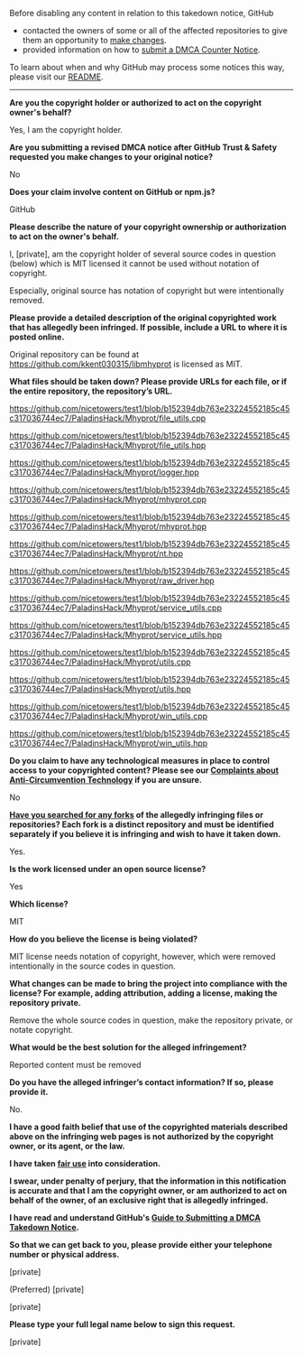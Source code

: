 Before disabling any content in relation to this takedown notice, GitHub
- contacted the owners of some or all of the affected repositories to give them an opportunity to [make changes](https://docs.github.com/en/github/site-policy/dmca-takedown-policy#a-how-does-this-actually-work).
- provided information on how to [submit a DMCA Counter Notice](https://docs.github.com/en/articles/guide-to-submitting-a-dmca-counter-notice).

To learn about when and why GitHub may process some notices this way, please visit our [README](https://github.com/github/dmca/blob/master/README.md#anatomy-of-a-takedown-notice).

---

**Are you the copyright holder or authorized to act on the copyright owner's behalf?**

Yes, I am the copyright holder.

**Are you submitting a revised DMCA notice after GitHub Trust & Safety requested you make changes to your original notice?**

No

**Does your claim involve content on GitHub or npm.js?**

GitHub

**Please describe the nature of your copyright ownership or authorization to act on the owner's behalf.**

I, [private], am the copyright holder of several source codes in question (below) which is MIT licensed it cannot be used without notation of copyright.

Especially, original source has notation of copyright but were intentionally removed.

**Please provide a detailed description of the original copyrighted work that has allegedly been infringed. If possible, include a URL to where it is posted online.**

Original repository can be found at https://github.com/kkent030315/libmhyprot is licensed as MIT.

**What files should be taken down? Please provide URLs for each file, or if the entire repository, the repository’s URL.**

https://github.com/nicetowers/test1/blob/b152394db763e23224552185c45c317036744ec7/PaladinsHack/Mhyprot/file_utils.cpp

https://github.com/nicetowers/test1/blob/b152394db763e23224552185c45c317036744ec7/PaladinsHack/Mhyprot/file_utils.hpp

https://github.com/nicetowers/test1/blob/b152394db763e23224552185c45c317036744ec7/PaladinsHack/Mhyprot/logger.hpp

https://github.com/nicetowers/test1/blob/b152394db763e23224552185c45c317036744ec7/PaladinsHack/Mhyprot/mhyprot.cpp

https://github.com/nicetowers/test1/blob/b152394db763e23224552185c45c317036744ec7/PaladinsHack/Mhyprot/mhyprot.hpp

https://github.com/nicetowers/test1/blob/b152394db763e23224552185c45c317036744ec7/PaladinsHack/Mhyprot/nt.hpp

https://github.com/nicetowers/test1/blob/b152394db763e23224552185c45c317036744ec7/PaladinsHack/Mhyprot/raw_driver.hpp

https://github.com/nicetowers/test1/blob/b152394db763e23224552185c45c317036744ec7/PaladinsHack/Mhyprot/service_utils.cpp

https://github.com/nicetowers/test1/blob/b152394db763e23224552185c45c317036744ec7/PaladinsHack/Mhyprot/service_utils.hpp

https://github.com/nicetowers/test1/blob/b152394db763e23224552185c45c317036744ec7/PaladinsHack/Mhyprot/utils.cpp

https://github.com/nicetowers/test1/blob/b152394db763e23224552185c45c317036744ec7/PaladinsHack/Mhyprot/utils.hpp

https://github.com/nicetowers/test1/blob/b152394db763e23224552185c45c317036744ec7/PaladinsHack/Mhyprot/win_utils.cpp

https://github.com/nicetowers/test1/blob/b152394db763e23224552185c45c317036744ec7/PaladinsHack/Mhyprot/win_utils.hpp

**Do you claim to have any technological measures in place to control access to your copyrighted content? Please see our <a href="https://docs.github.com/articles/guide-to-submitting-a-dmca-takedown-notice#complaints-about-anti-circumvention-technology">Complaints about Anti-Circumvention Technology</a> if you are unsure.**

No

**<a href="https://docs.github.com/articles/dmca-takedown-policy#b-what-about-forks-or-whats-a-fork">Have you searched for any forks</a> of the allegedly infringing files or repositories? Each fork is a distinct repository and must be identified separately if you believe it is infringing and wish to have it taken down.**

Yes.

**Is the work licensed under an open source license?**

Yes

**Which license?**

MIT

**How do you believe the license is being violated?**

MIT license needs notation of copyright, however, which were removed intentionally in the source codes in question.

**What changes can be made to bring the project into compliance with the license? For example, adding attribution, adding a license, making the repository private.**

Remove the whole source codes in question, make the repository private, or notate copyright.

**What would be the best solution for the alleged infringement?**

Reported content must be removed

**Do you have the alleged infringer’s contact information? If so, please provide it.**

No.

**I have a good faith belief that use of the copyrighted materials described above on the infringing web pages is not authorized by the copyright owner, or its agent, or the law.**

**I have taken <a href="https://www.lumendatabase.org/topics/22">fair use</a> into consideration.**

**I swear, under penalty of perjury, that the information in this notification is accurate and that I am the copyright owner, or am authorized to act on behalf of the owner, of an exclusive right that is allegedly infringed.**

**I have read and understand GitHub's <a href="https://docs.github.com/articles/guide-to-submitting-a-dmca-takedown-notice/">Guide to Submitting a DMCA Takedown Notice</a>.**

**So that we can get back to you, please provide either your telephone number or physical address.**

[private]

(Preferred) [private]

[private]

**Please type your full legal name below to sign this request.**

[private]
